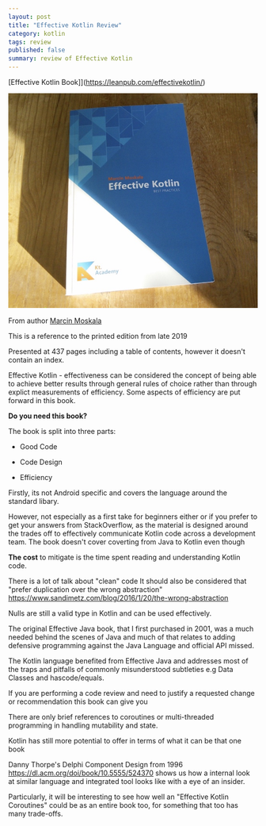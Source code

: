 ```yaml
---
layout: post
title: "Effective Kotlin Review"
category: kotlin
tags: review
published: false
summary: review of Effective Kotlin
---
```


[Effective Kotlin Book]](https://leanpub.com/effectivekotlin/)

![Effective Kotlin Book](/public/effective_kotlin.jpg)

From author [Marcin Moskala](https://leanpub.com/u/mmoskala)

This is a reference to the printed edition from late 2019

Presented at 437 pages including a table of contents, however it doesn't contain an index.

Effective Kotlin - effectiveness can be considered the concept of being able to achieve better results through general rules of choice rather than through explict measurements of efficiency. Some aspects of efficiency are put forward in this book.

**Do you need this book?**

The book is split into three parts:

* Good Code

* Code Design

* Efficiency 

Firstly, its not Android specific and covers the language around the standard libary.

However, not especially as a first take for beginners either or if you prefer to get your answers from StackOverflow, as
the material is designed around the trades off to effectively communicate Kotlin code across a development team.
The book doesn't cover coverting from Java to Kotlin even though 

**The cost** to mitigate is the time spent reading and understanding Kotlin code.

There is a lot of talk about "clean" code 
It should also be considered that "prefer duplication over the wrong abstraction"
https://www.sandimetz.com/blog/2016/1/20/the-wrong-abstraction

Nulls are still a valid type in Kotlin and can be used effectively.

The original Effective Java book, that I first purchased in 2001, was a much needed behind the scenes of Java and much of that relates to adding defensive programming against the Java Language and official API missed.

The Kotlin language benefited from Effective Java and addresses most of the traps and pitfalls of commonly misunderstood subtleties e.g Data Classes and hascode/equals.

If you are performing a code review and need to justify a requested change or recommendation this book can give you 

There are only brief references to coroutines or multi-threaded programming in handling mutability and state.

Kotlin has still more potential to offer in terms of what it can be that one book 

Danny Thorpe's Delphi Component Design from 1996 https://dl.acm.org/doi/book/10.5555/524370 shows us how a
internal look at similar language and integrated tool looks like with a eye of an insider.

Particularly, it will be interesting to see how well an "Effective Kotlin Coroutines" could be as an entire book too, for something that too has many trade-offs.

